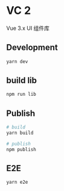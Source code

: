 # VC 2

Vue 3.x UI 组件库

## Development

```sh
yarn dev
```

## build lib

```sh
npm run lib
```

## Publish

```sh
# build
yarn build

# publish
npm publish
```

## E2E

```sh
yarn e2e
```
